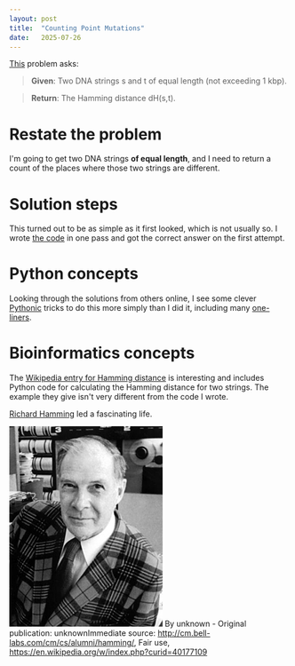 ```yaml
---
layout: post
title:  "Counting Point Mutations"
date:   2025-07-26
---
```


[This](https://rosalind.info/problems/hamm/) problem asks:

> **Given**: Two DNA strings s and t of equal length (not exceeding 1 kbp).

> **Return**: The Hamming distance dH(s,t).

<!--break-->

# Restate the problem
I'm going to get two DNA strings **of equal length**, and I need to return a count of the places where those two strings are different.

# Solution steps
This turned out to be as simple as it first looked, which is not usually so. I wrote [the code](https://github.com/rmbryan71/rosalind/blob/main/solution-code/hamm.py) in one pass and got the correct answer on the first attempt.

# Python concepts
Looking through the solutions from others online, I see some clever [Pythonic](https://blog.startifact.com/posts/what-is-pythonic/) tricks to do this more simply than I did it, including many [one-liners](https://en.wikipedia.org/wiki/One-liner_program).

# Bioinformatics concepts

The [Wikipedia entry for Hamming distance](https://en.wikipedia.org/wiki/Hamming_distance) is interesting and includes Python code for calculating the Hamming distance for two strings.
The example they give isn't very different from the code I wrote.

[Richard Hamming](https://en.wikipedia.org/wiki/Richard_Hamming) led a fascinating life.

![Richard_Hamming.jpg](../assets/Richard_Hamming.jpg)
By unknown - Original publication: unknownImmediate source: http://cm.bell-labs.com/cm/cs/alumni/hamming/, Fair use, https://en.wikipedia.org/w/index.php?curid=40177109
